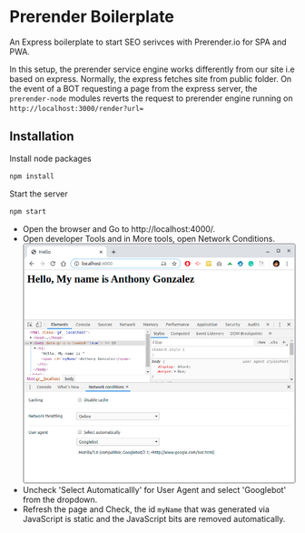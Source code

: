 # Prerender Boilerplate

An Express boilerplate to start SEO serivces with Prerender.io for SPA and PWA.

In this setup, the prerender service engine works differently from our site i.e based on express. Normally, the express fetches site from public folder. On the event of a BOT requesting a page from the express server, the `prerender-node` modules reverts the request to prerender engine running on `http://localhost:3000/render?url=`

## Installation

Install node packages
```bash
npm install
```

Start the server
```bash
npm start
```

- Open the browser and Go to http://localhost:4000/. 
- Open developer Tools and in More tools, open Network Conditions. <center><img src="./screenshots/network-conditions.png" alt="chrome-network-conditions"></center>
- Uncheck 'Select Automaticallly' for User Agent and select 'Googlebot' from the dropdown.
- Refresh the page and Check, the id `myName` that was generated via JavaScript is static and the JavaScript bits are removed automatically.
